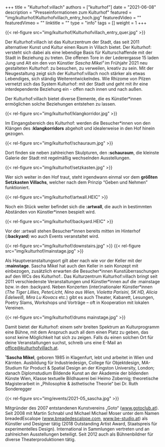 +++
title = "Kulturhof:​villach"
authors = ["kulturhof"]
date = "2021-06-08"
description = "Presseinformationen zum Kulturhof"
featured = "img/kulturhof/Kulturhofvillach_entry_hoch.jpg"
featuredVideo = ""
featuredVimeo = ""
linktitle = ""
type = "info"
tags = []
weight = 1
+++


{{< rel-figure src="img/kulturhof/Kulturhofvillach_entry_quer.jpg" >}}

Der Kulturhof:villach ist das Kulturzentrum der Stadt, das seit 2011 alternativer Kunst und Kultur einen Raum in Villach bietet. Der Kulturhof: versteht sich dabei als eine lebendige Basis für Kulturschaffende mit der Stadt in Beziehung zu treten.
Die offenen Tore in der Lederergasse 15 laden Jung und Alt ein den von Künstler *Sascha Mikel¹* im Frühjahr 2021 neu gestalteten Kulturhof: zu besuchen, zu verweilen, kreativ zu sein.  Mit der Neugestaltung zeigt sich der Kulturhof:villach noch stärker als etwas Lebendiges, sich ständig Weiterentwickelndes. Wie Rhizome von Pilzen vernetzt sich das System Kulturhof: mit der Stadt und geht mit ihr eine interdependente Beziehung ein - offen nach innen und nach außen. 

Der Kulturhof:villach bietet diverse Elemente, die es Künstler\*innen ermöglichen solche Beziehungen entstehen zu lassen. 

{{< rel-figure src="img/kulturhof/klangkorridor.jpg" >}}

Im Eingangsbereich des Kulturhof: werden die Besucher\*innen von den Klängen des **:klangkorridors** abgeholt und idealerweise in den Hof hinein gezogen.

{{< rel-figure src="img/kulturhof/schauraum.jpg" >}}

Dort finden sie neben zahlreichen Skulpturen, den **:schauraum**, die kleinste Galerie der Stadt mit regelmäßig wechselnden Ausstellungen. 

{{< rel-figure src="img/kulturhof/setzkasten.jpg" >}}

Wer sich weiter in den Hof traut, steht irgendwann einmal vor dem **größten Setzkasten Villachs**, welcher nach dem Prinzip “Geben und Nehmen” funktioniert. 

{{< rel-figure src="img/kulturhof/artwall.HEIC" >}}


Noch ein Stück weiter befindet sich die **:artwall**, die auch in bestimmten Abständen von Künstler\*innen bespielt wird. 

{{< rel-figure src="img/kulturhof/backyard.HEIC" >}}

Vor der :artwall stehen Besucher\*innen bereits mitten im Hinterhof (**:backyard**) wo auch Events veranstaltet wird. 

{{< rel-figure src="img/kulturhof/downstairs.jpg" >}}
{{< rel-figure src="img/kulturhof/mainstage.jpg" >}}

Als Hauptveranstaltungsort gilt aber nach wie vor der Keller mit der **:mainstage**. Sascha Mikel hat auch den Keller in sein Konzept mit einbezogen, zusätzlich erwarten die Besucher\*innen Kunstüberraschungen auf den WCs des Kulturhof:.
Das Kulturzentrum Kulturhof:villach bringt seit 2011 verschiedenste Veranstaltungen und Künstler\*innen auf die :mainstage bzw. in den :backyard. Neben Konzerten (inter)nationaler Künstler\*innen (*The Tiger Lillies, PeterLicht, Nino aus Wien, Violetta Parisini, 5K HD, Alicia Edelweiß, Mira Lu Kovacs* etc.) gibt es auch Theater, Kabarett, Lesungen, Poetry Slams, Workshops und Vorträge – oft in Kooperation mit lokalen Vereinen. 

{{< rel-figure src="img/kulturhof/drums mainstage.jpg" >}}

Damit bietet der Kulturhof: einem sehr breiten Spektrum an Kulturprogramm eine Bühne, mit dem Anspruch auch all dem einen Platz zu geben, das sonst keine Möglichkeit hat sich zu zeigen. Falls du einen solchen Ort für deine Veranstaltungen suchst, schreib uns eine E-Mail an office@kulturhofvillach.at.

¹**Sascha Mikel**, geboren 1985 in Klagenfurt, lebt und arbeitet in Wien und Kärnten.
Ausbildung für Industriedesign, College für Objektdesign, MA-Studium für Product & Spatial Design an der Kingston University, London; danach Diplomstudium Bildende Kunst an der Akademie der bildenden Künste Wien, Klasse textuelle Bildhauerei bei Heimo Zobernig; theoretische Magisterarbeit in „Philosophie & ästhetische Theorie“ bei Dr. Ruth Sonderegger

{{< rel-figure src="img/events/2021-05_sascha.jpg" >}}

Mitgründer des 2007 entstandenen Kunstvereins „Goto“ (www.gotoclub.at). Seit 2008 mit Martin Schnabl und Michael Michael Moser unter dem Namen breadedEscalope (www.breadedescalope.com, www.be-studio.at) als Künstler und Designer tätig (2018 Outstanding Artist Award, Staatspreis für experimentelles Design). International in Sammlungen vertreten und an zahlreichen Ausstellungen beteiligt. Seit 2012 auch als Bühnenbildner für diverse Theaterproduktionen tätig.